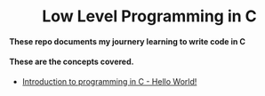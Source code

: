 <h1 align='center'>Low Level Programming in C</h1>


#### These repo documents my journery learning to write code in C
#### These are the concepts covered. 

* [Introduction to programming in C - Hello World!](./0x00-hello_world/README.md)